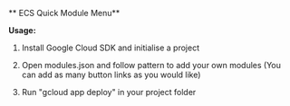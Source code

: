 ** ECS Quick Module Menu**

**Usage:**

1. Install Google Cloud SDK and initialise a project

2. Open modules.json and follow pattern to add your own modules
    (You can add as many button links as you would like)

3. Run "gcloud app deploy" in your project folder
